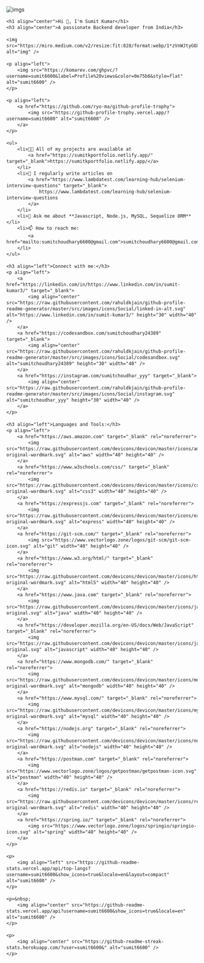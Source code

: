  <img src="https://i.pinimg.com/originals/c9/9e/35/c99e353f761d318322c853c03ebcf21b.gif" alt="imgs" />
    
    <h1 align="center">Hi 👋, I'm Sumit Kumar</h1>
    <h3 align="center">A passionate Backend developer from India</h3>
    
    <img src="https://miro.medium.com/v2/resize:fit:828/format:webp/1*zVnWJtyGOX_kUIDm6ccCfQ.gif" alt="img" />

    <p align="left">
        <img src="https://komarev.com/ghpvc/?username=sumit6600&label=Profile%20views&color=0e75b6&style=flat" alt="sumit6600" />
    </p>

    <p align="left">
        <a href="https://github.com/ryo-ma/github-profile-trophy">
            <img src="https://github-profile-trophy.vercel.app/?username=sumit6600" alt="sumit6600" />
        </a>
    </p>

    <ul>
        <li>👨‍💻 All of my projects are available at 
            <a href="https://sumitkportfolio.netlify.app/" target="_blank">https://sumitkportfolio.netlify.app/</a>
        </li>
        <li>📝 I regularly write articles on 
            <a href="https://www.lambdatest.com/learning-hub/selenium-interview-questions" target="_blank">
                https://www.lambdatest.com/learning-hub/selenium-interview-questions
            </a>
        </li>
        <li>💬 Ask me about **Javascript, Node.js, MySQL, Sequelize ORM**</li>
        <li>📫 How to reach me: 
            <a href="mailto:sumitchoudhary6600@gmail.com">sumitchoudhary6600@gmail.com</a>
        </li>
    </ul>

    <h3 align="left">Connect with me:</h3>
    <p align="left">
        <a href="https://linkedin.com/in/https://www.linkedin.com/in/sumit-kumar3/" target="_blank">
            <img align="center" src="https://raw.githubusercontent.com/rahuldkjain/github-profile-readme-generator/master/src/images/icons/Social/linked-in-alt.svg" alt="https://www.linkedin.com/in/sumit-kumar3/" height="30" width="40" />
        </a>
        <a href="https://codesandbox.com/sumitchoudhary24389" target="_blank">
            <img align="center" src="https://raw.githubusercontent.com/rahuldkjain/github-profile-readme-generator/master/src/images/icons/Social/codesandbox.svg" alt="sumitchoudhary24389" height="30" width="40" />
        </a>
        <a href="https://instagram.com/sumitchoudhar_yyy" target="_blank">
            <img align="center" src="https://raw.githubusercontent.com/rahuldkjain/github-profile-readme-generator/master/src/images/icons/Social/instagram.svg" alt="sumitchoudhar_yyy" height="30" width="40" />
        </a>
    </p>

    <h3 align="left">Languages and Tools:</h3>
    <p align="left">
        <a href="https://aws.amazon.com" target="_blank" rel="noreferrer">
            <img src="https://raw.githubusercontent.com/devicons/devicon/master/icons/amazonwebservices/amazonwebservices-original-wordmark.svg" alt="aws" width="40" height="40" />
        </a>
        <a href="https://www.w3schools.com/css/" target="_blank" rel="noreferrer">
            <img src="https://raw.githubusercontent.com/devicons/devicon/master/icons/css3/css3-original-wordmark.svg" alt="css3" width="40" height="40" />
        </a>
        <a href="https://expressjs.com" target="_blank" rel="noreferrer">
            <img src="https://raw.githubusercontent.com/devicons/devicon/master/icons/express/express-original-wordmark.svg" alt="express" width="40" height="40" />
        </a>
        <a href="https://git-scm.com/" target="_blank" rel="noreferrer">
            <img src="https://www.vectorlogo.zone/logos/git-scm/git-scm-icon.svg" alt="git" width="40" height="40" />
        </a>
        <a href="https://www.w3.org/html/" target="_blank" rel="noreferrer">
            <img src="https://raw.githubusercontent.com/devicons/devicon/master/icons/html5/html5-original-wordmark.svg" alt="html5" width="40" height="40" />
        </a>
        <a href="https://www.java.com" target="_blank" rel="noreferrer">
            <img src="https://raw.githubusercontent.com/devicons/devicon/master/icons/java/java-original.svg" alt="java" width="40" height="40" />
        </a>
        <a href="https://developer.mozilla.org/en-US/docs/Web/JavaScript" target="_blank" rel="noreferrer">
            <img src="https://raw.githubusercontent.com/devicons/devicon/master/icons/javascript/javascript-original.svg" alt="javascript" width="40" height="40" />
        </a>
        <a href="https://www.mongodb.com/" target="_blank" rel="noreferrer">
            <img src="https://raw.githubusercontent.com/devicons/devicon/master/icons/mongodb/mongodb-original-wordmark.svg" alt="mongodb" width="40" height="40" />
        </a>
        <a href="https://www.mysql.com/" target="_blank" rel="noreferrer">
            <img src="https://raw.githubusercontent.com/devicons/devicon/master/icons/mysql/mysql-original-wordmark.svg" alt="mysql" width="40" height="40" />
        </a>
        <a href="https://nodejs.org" target="_blank" rel="noreferrer">
            <img src="https://raw.githubusercontent.com/devicons/devicon/master/icons/nodejs/nodejs-original-wordmark.svg" alt="nodejs" width="40" height="40" />
        </a>
        <a href="https://postman.com" target="_blank" rel="noreferrer">
            <img src="https://www.vectorlogo.zone/logos/getpostman/getpostman-icon.svg" alt="postman" width="40" height="40" />
        </a>
        <a href="https://redis.io" target="_blank" rel="noreferrer">
            <img src="https://raw.githubusercontent.com/devicons/devicon/master/icons/redis/redis-original-wordmark.svg" alt="redis" width="40" height="40" />
        </a>
        <a href="https://spring.io/" target="_blank" rel="noreferrer">
            <img src="https://www.vectorlogo.zone/logos/springio/springio-icon.svg" alt="spring" width="40" height="40" />
        </a>
    </p>

    <p>
        <img align="left" src="https://github-readme-stats.vercel.app/api/top-langs?username=sumit6600&show_icons=true&locale=en&layout=compact" alt="sumit6600" />
    </p>

    <p>&nbsp;
        <img align="center" src="https://github-readme-stats.vercel.app/api?username=sumit6600&show_icons=true&locale=en" alt="sumit6600" />
    </p>

    <p>
        <img align="center" src="https://github-readme-streak-stats.herokuapp.com/?user=sumit6600&" alt="sumit6600" />
    </p>
